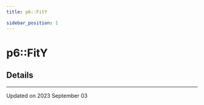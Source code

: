 ```yaml
---
title: p6::FitY

sidebar_position: 1
---
```


# p6::FitY





## Details
-------------------------------

Updated on 2023 September 03